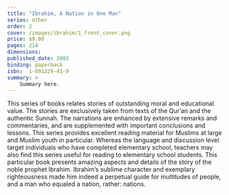 ```yaml
---
title: "Ibrahim, A Nation in One Man"
series: other
order: 2
cover: /images/ibrahim/1_front_cover.png
price: $9.00
pages: 214
dimensions:
published_date: 2003
binding: paperback
isbn:  1-891229-41-9
summary: >
    Summary here.
---
```


This series of books relates stories of outstanding moral and educational value. The stories are exclusively taken from texts of the Qur’an and the authentic Sunnah. The narrations are enhanced by extensive remarks and commentaries, and are supplemented with important conclusions and lessons.
This series provides excellent reading material for Muslims at large and Muslim youth in particular. Whereas the language and discussion level target individuals who have completed elementary school, teachers may also find this series useful for reading to elementary school students.
This particular book presents amazing aspects and details of the story of the noble prophet Ibrahim. Ibrahim’s sublime character and exemplary righteousness made him indeed a perpetual guide for multitudes of people, and a man who equaled a nation, rather: nations.
